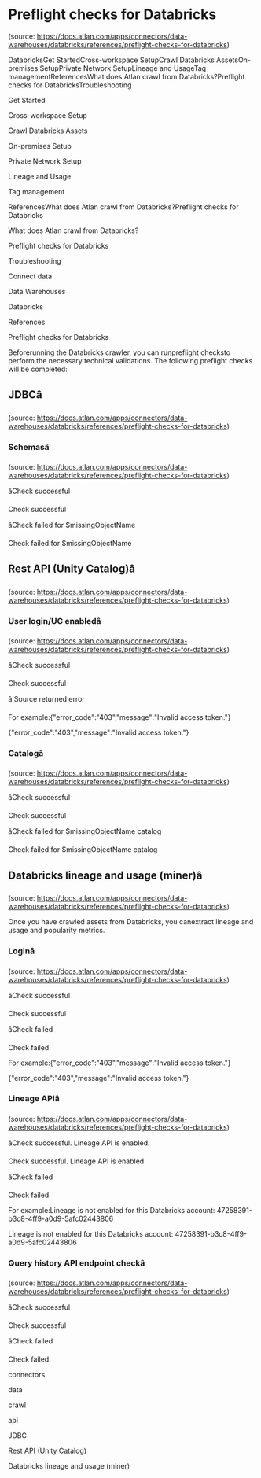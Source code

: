 # Preflight checks for Databricks
(source: https://docs.atlan.com/apps/connectors/data-warehouses/databricks/references/preflight-checks-for-databricks)

DatabricksGet StartedCross-workspace SetupCrawl Databricks AssetsOn-premises SetupPrivate Network SetupLineage and UsageTag managementReferencesWhat does Atlan crawl from Databricks?Preflight checks for DatabricksTroubleshooting

Get Started

Cross-workspace Setup

Crawl Databricks Assets

On-premises Setup

Private Network Setup

Lineage and Usage

Tag management

ReferencesWhat does Atlan crawl from Databricks?Preflight checks for Databricks

What does Atlan crawl from Databricks?

Preflight checks for Databricks

Troubleshooting

Connect data

Data Warehouses

Databricks

References

Preflight checks for Databricks

Beforerunning the Databricks crawler, you can runpreflight checksto perform the necessary technical validations. The following preflight checks will be completed:



## JDBCâ
(source: https://docs.atlan.com/apps/connectors/data-warehouses/databricks/references/preflight-checks-for-databricks)



### Schemasâ
(source: https://docs.atlan.com/apps/connectors/data-warehouses/databricks/references/preflight-checks-for-databricks)

âCheck successful

Check successful

âCheck failed for $missingObjectName

Check failed for $missingObjectName



## Rest API (Unity Catalog)â
(source: https://docs.atlan.com/apps/connectors/data-warehouses/databricks/references/preflight-checks-for-databricks)



### User login/UC enabledâ
(source: https://docs.atlan.com/apps/connectors/data-warehouses/databricks/references/preflight-checks-for-databricks)

âCheck successful

Check successful

â Source returned error

For example:{"error_code":"403","message":"Invalid access token."}

{"error_code":"403","message":"Invalid access token."}



### Catalogâ
(source: https://docs.atlan.com/apps/connectors/data-warehouses/databricks/references/preflight-checks-for-databricks)

âCheck successful

Check successful

âCheck failed for $missingObjectName catalog

Check failed for $missingObjectName catalog



## Databricks lineage and usage (miner)â
(source: https://docs.atlan.com/apps/connectors/data-warehouses/databricks/references/preflight-checks-for-databricks)

Once you have crawled assets from Databricks, you canextract lineage and usage and popularity metrics.



### Loginâ
(source: https://docs.atlan.com/apps/connectors/data-warehouses/databricks/references/preflight-checks-for-databricks)

âCheck successful

Check successful

âCheck failed

Check failed

For example:{"error_code":"403","message":"Invalid access token."}

{"error_code":"403","message":"Invalid access token."}



### Lineage APIâ
(source: https://docs.atlan.com/apps/connectors/data-warehouses/databricks/references/preflight-checks-for-databricks)

âCheck successful. Lineage API is enabled.

Check successful. Lineage API is enabled.

âCheck failed

Check failed

For example:Lineage is not enabled for this Databricks account: 47258391-b3c8-4ff9-a0d9-5afc02443806

Lineage is not enabled for this Databricks account: 47258391-b3c8-4ff9-a0d9-5afc02443806



### Query history API endpoint checkâ
(source: https://docs.atlan.com/apps/connectors/data-warehouses/databricks/references/preflight-checks-for-databricks)

âCheck successful

Check successful

âCheck failed

Check failed

connectors

data

crawl

api

JDBC

Rest API (Unity Catalog)

Databricks lineage and usage (miner)
